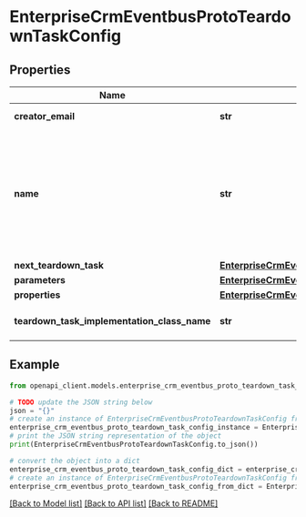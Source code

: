 # EnterpriseCrmEventbusProtoTeardownTaskConfig


## Properties

Name | Type | Description | Notes
------------ | ------------- | ------------- | -------------
**creator_email** | **str** | The creator&#39;s email address. | [optional] 
**name** | **str** | Required. Unique identifier of the teardown task within this Config. We use this field as the identifier to find next teardown tasks. | [optional] 
**next_teardown_task** | [**EnterpriseCrmEventbusProtoNextTeardownTask**](EnterpriseCrmEventbusProtoNextTeardownTask.md) |  | [optional] 
**parameters** | [**EnterpriseCrmEventbusProtoEventParameters**](EnterpriseCrmEventbusProtoEventParameters.md) |  | [optional] 
**properties** | [**EnterpriseCrmEventbusProtoEventBusProperties**](EnterpriseCrmEventbusProtoEventBusProperties.md) |  | [optional] 
**teardown_task_implementation_class_name** | **str** | Required. Implementation class name. | [optional] 

## Example

```python
from openapi_client.models.enterprise_crm_eventbus_proto_teardown_task_config import EnterpriseCrmEventbusProtoTeardownTaskConfig

# TODO update the JSON string below
json = "{}"
# create an instance of EnterpriseCrmEventbusProtoTeardownTaskConfig from a JSON string
enterprise_crm_eventbus_proto_teardown_task_config_instance = EnterpriseCrmEventbusProtoTeardownTaskConfig.from_json(json)
# print the JSON string representation of the object
print(EnterpriseCrmEventbusProtoTeardownTaskConfig.to_json())

# convert the object into a dict
enterprise_crm_eventbus_proto_teardown_task_config_dict = enterprise_crm_eventbus_proto_teardown_task_config_instance.to_dict()
# create an instance of EnterpriseCrmEventbusProtoTeardownTaskConfig from a dict
enterprise_crm_eventbus_proto_teardown_task_config_from_dict = EnterpriseCrmEventbusProtoTeardownTaskConfig.from_dict(enterprise_crm_eventbus_proto_teardown_task_config_dict)
```
[[Back to Model list]](../README.md#documentation-for-models) [[Back to API list]](../README.md#documentation-for-api-endpoints) [[Back to README]](../README.md)


